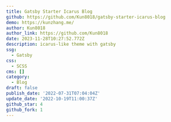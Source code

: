 ```yaml
---
title: Gatsby Starter Icarus Blog
github: https://github.com/Kun8018/gatsby-starter-icarus-blog
demo: https://kunzhang.me/
author: Kun8018
author_link: https://github.com/Kun8018
date: 2023-11-28T10:27:52.772Z
description: icarus-like theme with gatsby
ssg:
  - Gatsby
css:
  - SCSS
cms: []
category:
  - Blog
draft: false
publish_date: '2022-07-31T07:04:04Z'
update_date: '2022-10-19T11:00:37Z'
github_star: 4
github_fork: 1
---
```

